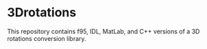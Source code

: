 # 3Drotations
This repository contains f95, IDL, MatLab, and C++ versions of a 3D rotations conversion library.

